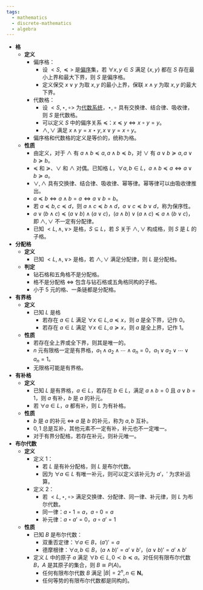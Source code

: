 ```yaml
---
tags:
  - mathematics
  - discrete-mathematics
  - algebra
---
```

- **格**
    - **定义**
        - 偏序格：
            - 设 $<S,\preceq>$ 是[偏序](/notes/docs/mathematics/discrete-mathematics/binary-relationship#kynj0r)集，若 $\forall x,y \in S$ 满足 $\{x,y\}$ 都在 $S$ 存在最小上界和最大下界，则 $S$ 是偏序格。
            - 定义保交 $x \lor y$ 为取 $x,y$ 的最小上界，保联 $x \land y$ 为取 $x,y$ 的最大下界。
        - 代数格：
            - 设 $<S,\star,\circ>$ 为[代数系统](/notes/docs/mathematics/discrete-mathematics/algebraic-system)，$\star,\circ$ 具有交换律、结合律、吸收律，则 $S$ 是代数格。
            - 可以定义 $S$ 中的偏序关系 $\preceq$：$x \preceq y \iff x \circ y = y$。
            - $\land,\lor$ 满足 $x\land y = x \star y,x\lor y = x \circ y$。
        - 偏序格和代数格的定义是等价的，统称为格。
    - **性质**
        - 由定义，对于 $\land$ 有 $a \land b \preceq a,a\land b \preceq b$，对 $\lor$ 有 $a \lor b \succeq a, a\lor b \succeq b$。
        - $\preceq$ 和 $\succeq$、$\lor$ 和 $\land$ 对偶。已知格 $L$，$\forall a,b\in L$，$a\land b \preceq a \iff a \lor b \succeq a$。
        - $\lor,\land$ 具有交换律、结合律、吸收律、幂等律。幂等律可以由吸收律推出。
        - $a \preceq b \iff a \land b = a \iff a \lor b = b$。
        - 若 $a \preceq b,c \preceq d$，则 $a \land c \preceq b \land d$，$a \lor c \preceq b \lor d$，称为保序性。
        - $a \lor (b \land c) \preceq (a \lor b) \land (a \lor c)$，$(a \land b) \lor (a \land c) \preceq a \land (b \lor c)$，即 $\land,\lor$ 不一定有分配律。
        - 已知 $<L,\land,\lor>$ 是格，$S \subseteq L$，若 $S$ 关于 $\land,\lor$ 构成格，则 $S$ 是 $L$ 的子格。
- **分配格**
    - **定义**
        - 已知 $<L,\land,\lor>$ 是格，若 $\land,\lor$ 满足分配律，则 $L$ 是分配格。
    - **判定**
        - 钻石格和五角格不是分配格。
        - 格不是分配格 $\iff$ 包含与钻石格或五角格同构的子格。
        - 小于 $5$ 元的格、一条链都是分配格。
- **有界格**
    - **定义**
        - 已知 $L$ 是格
            - 若存在 $a\in L$ 满足 $\forall x \in L,a \preceq x$，则 $a$ 是全下界，记作 $0$。
            - 若存在 $a\in L$ 满足 $\forall x \in L,a \succeq x$，则 $a$ 是全上界，记作 $1$。
    - **性质**
        - 若存在全上界或全下界，则其是唯一的。
        - $n$ 元有限格一定是有界格，$a_1 \land a_2 \land \cdots \land a_n = 0$，$a_1 \lor a_2 \lor \cdots \lor a_n = 1$。
        - 无限格可能是有界格。
- **有补格**
    - **定义**
        - 已知 $L$ 是有界格，$a\in L$，若存在 $b \in L$，满足 $a \land b = 0$ 且 $a \lor b = 1$，则 $a$ 有补，$b$ 是 $a$ 的补元。
        - 若 $\forall a \in L$，$a$ 都有补，则 $L$ 为有补格。
    - **性质**
        - $b$ 是 $a$ 的补元 $\iff$ $a$ 是 $b$ 的补元，称为 $a,b$ 互补。
        - $0,1$ 总是互补，其他元素不一定有补，补元也不一定唯一。
        - 对于有界分配格，若存在补元，则补元唯一。
- **布尔代数** <span id="l7cahh"></span>
    - **定义**
        - 定义 1：
            - 若 $L$ 是有补分配格，则 $L$ 是布尔代数。
            - 因为 $\forall a \in L$ 有唯一补元，则可以定义该补元为 $a'$，$'$ 为求补运算。
        - 定义 2：
            - 若 $<L,\star,\circ>$ 满足交换律、分配律、同一律、补元律，则 $L$ 为布尔代数。
            - 同一律：$a \star 1=a$，$a\circ 0=a$
            - 补元律：$a\star a'=0$，$a\circ a'=1$
    - **性质**
        - 已知 $B$ 是布尔代数：
            - 双重否定律：$\forall a \in B$，$(a')'=a$
            - 德摩根律：$\forall a,b\in B$，$(a \land b)' = a' \lor b'$，$(a \lor b)' = a' \land b'$
        - 定义 $L$ 中的原子 $a$ 满足 $\forall b\in L,0\prec b\preceq a$。对任何有限布尔代数 $B$，$A$ 是其原子的集合，则 $B \cong P(A)$。
            - 任何有限布尔代数 $B$ 满足 $|B|=2^n,n\in \mathrm{\boldsymbol N}$。
            - 任何等势的有限布尔代数都是同构的。
